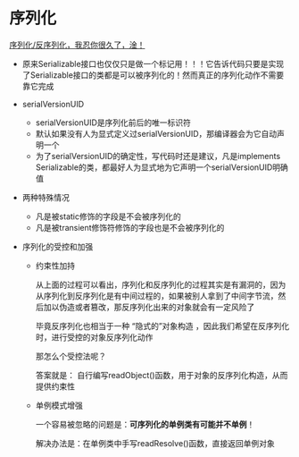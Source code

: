 # 序列化

[序列化/反序列化，我忍你很久了，淦！](https://mp.weixin.qq.com/s/0EfIUB9E-0Oh_Clwuxswuw)

+ 原来Serializable接口也仅仅只是做一个标记用！！！它告诉代码只要是实现了Serializable接口的类都是可以被序列化的！然而真正的序列化动作不需要靠它完成
+ serialVersionUID
  + serialVersionUID是序列化前后的唯一标识符
  + 默认如果没有人为显式定义过serialVersionUID，那编译器会为它自动声明一个
  + 为了serialVersionUID的确定性，写代码时还是建议，凡是implements Serializable的类，都最好人为显式地为它声明一个serialVersionUID明确值

+ 两种特殊情况
  + 凡是被static修饰的字段是不会被序列化的
  + 凡是被transient修饰符修饰的字段也是不会被序列化的

+ 序列化的受控和加强

  + 约束性加持

    从上面的过程可以看出，序列化和反序列化的过程其实是有漏洞的，因为从序列化到反序列化是有中间过程的，如果被别人拿到了中间字节流，然后加以伪造或者篡改，那反序列化出来的对象就会有一定风险了

    毕竟反序列化也相当于一种 “隐式的”对象构造 ，因此我们希望在反序列化时，进行受控的对象反序列化动作

    那怎么个受控法呢？

    答案就是： 自行编写readObject()函数，用于对象的反序列化构造，从而提供约束性

  + 单例模式增强

    一个容易被忽略的问题是：**可序列化的单例类有可能并不单例**！

    解决办法是：在单例类中手写readResolve()函数，直接返回单例对象